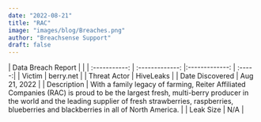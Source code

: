 ```yaml
---
date: "2022-08-21"
title: "RAC"
image: "images/blog/Breaches.png"
author: "Breachsense Support"
draft: false
---
```


| Data Breach Report           |              | 
| :-----------: | :-------------:     |:-------------:    | :-----:|
| Victim      | berry.net      | 
| Threat Actor      | HiveLeaks      | 
| Date Discovered      | Aug 21, 2022      | 
| Description      | With a family legacy of farming, Reiter Affiliated Companies (RAC) is proud to be the largest fresh, multi-berry producer in the world and the leading supplier of fresh strawberries, raspberries, blueberries and blackberries in all of North America.       | 
| Leak Size      | N/A      | 

